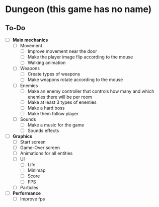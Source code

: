# Dungeon (this game has no name)
 
## To-Do
- [ ] <b>Main mechanics</b>
  - [ ] Movement
    - [ ] Improve movement near the door
    - [ ] Make the player image flip according to the mouse
    - [ ] Walking animation
  - [ ] Weapons
    - [ ] Create types of weapons
    - [ ] Make weapons rotate according to the mouse
  - [ ] Enemies
    - [ ] Make an enemy controller that controls how many and which enemies there will be per room
    - [ ] Make at least 3 types of enemies
    - [ ] Make a hard boss
    - [ ] Make them follow player
  - [ ] Sounds
    - [ ] Make a music for the game
    - [ ] Sounds effects
- [ ] <b>Graphics</b>
  - [ ] Start screen
  - [ ] Game-Over screen
  - [ ] Animations for all entities
  - [ ] UI
    - [ ] Life
    - [ ] Minimap
    - [ ] Score
    - [ ] FPS
  - [ ] Particles
- [ ] <b>Performance</b>
  - [ ] Improve fps
